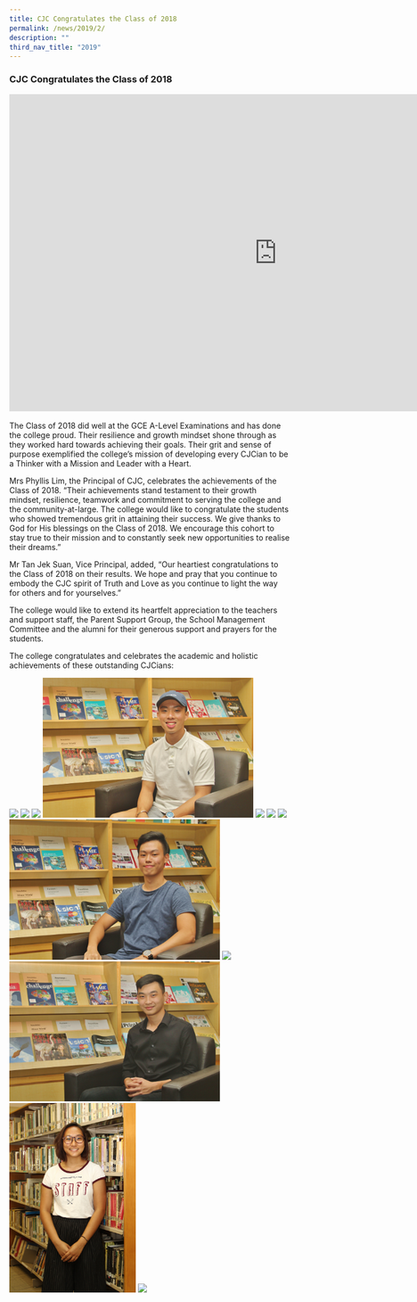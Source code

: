 ```yaml
---
title: CJC Congratulates the Class of 2018
permalink: /news/2019/2/
description: ""
third_nav_title: "2019"
---
```

### **CJC Congratulates the Class of 2018**

<iframe allowfullscreen="true" height="569" width="960" frameborder="0" src="https://docs.google.com/presentation/d/e/2PACX-1vQLi6Q7KfGlKPDaNW59mLKNcRGLbwVstaKi_Z5GbmUYjphKgFAv04MEC1ztTCDVWOnDvN1tt99VtWvW/embed?start=false&amp;loop=false&amp;delayms=3000"></iframe>

The Class of 2018 did well at the GCE A-Level Examinations and has done the college proud. Their resilience and growth mindset shone through as they worked hard towards achieving their goals. Their grit and sense of purpose exemplified the college’s mission of developing every CJCian to be a Thinker with a Mission and Leader with a Heart.  
  
Mrs Phyllis Lim, the Principal of CJC, celebrates the achievements of the Class of 2018. “Their achievements stand testament to their growth mindset, resilience, teamwork and commitment to serving the college and the community-at-large. The college would like to congratulate the students who showed tremendous grit in attaining their success. We give thanks to God for His blessings on the Class of 2018. We encourage this cohort to stay true to their mission and to constantly seek new opportunities to realise their dreams.”  
  
Mr Tan Jek Suan, Vice Principal, added, “Our heartiest congratulations to the Class of 2018 on their results. We hope and pray that you continue to embody the CJC spirit of Truth and Love as you continue to light the way for others and for yourselves.”  
  
The college would like to extend its heartfelt appreciation to the teachers and support staff, the Parent Support Group, the School Management Committee and the alumni for their generous support and prayers for the students.  
  
The college congratulates and celebrates the academic and holistic achievements of these outstanding CJCians:

<img src="/images/classof20181.jpg" style="width:75%">
<img src="/images/classof20182.jpg" style="width:75%">
<img src="/images/classof20183.jpg" style="width:45%">
<img src="/images/classof20184.jpg" style="width:75%">
<img src="/images/classof20185.jpg" style="width:75%">
<img src="/images/classof20186.jpg" style="width:45%">
<img src="/images/classof20187.jpg" style="width:75%">
<img src="/images/classof20188.jpg" style="width:75%">
<img src="/images/classof20189.jpg" style="width:45%">
<img src="/images/classof201810.jpg" style="width:75%">
<img src="/images/classof201811.jpg" style="width:45%">
<img src="/images/classof201812.jpg" style="width:75%">